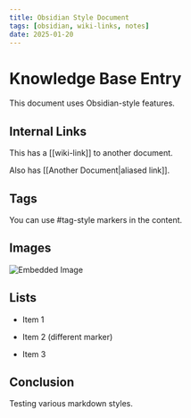 ```yaml
---
title: Obsidian Style Document
tags: [obsidian, wiki-links, notes]
date: 2025-01-20
---
```


# Knowledge Base Entry

This document uses Obsidian-style features.

## Internal Links

This has a [[wiki-link]] to another document.

Also has [[Another Document|aliased link]].

## Tags

You can use #tag-style markers in the content.

## Images

![Embedded Image](attachments/diagram.png)

## Lists

- Item 1
* Item 2 (different marker)
- Item 3

## Conclusion

Testing various markdown styles.
